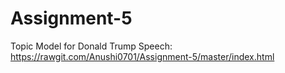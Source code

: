# Assignment-5
Topic Model for Donald Trump Speech: 
https://rawgit.com/Anushi0701/Assignment-5/master/index.html
